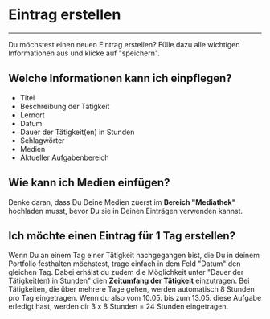 # Eintrag erstellen

- - - 
Du möchstest einen neuen Eintrag erstellen? Fülle dazu alle wichtigen Informationen aus und klicke auf "speichern".

## Welche Informationen kann ich einpflegen?

* Titel
* Beschreibung der Tätigkeit
* Lernort
* Datum
* Dauer der Tätigkeit(en) in Stunden
* Schlagwörter
* Medien
* Aktueller Aufgabenbereich

## Wie kann ich Medien einfügen?
Denke daran, dass Du Deine Medien zuerst im **Bereich "Mediathek"** hochladen musst, bevor Du sie in Deinen Einträgen verwenden kannst.


## Ich möchte einen Eintrag für 1 Tag erstellen?
Wenn Du an einem Tag einer Tätigkeit nachgegangen bist, die Du in deinem Portfolio festhalten möchstest, trage einfach in dem Feld "Datum" den gleichen Tag. Dabei erhälst du zudem die Möglichkeit unter "Dauer der Tätigkeit(en) in Stunden" dien **Zeitumfang der Tätigkeit** einzutragen. Bei Tätigkeiten, die über mehrere Tage gehen, werden automatisch 8 Stunden pro Tag eingetragen. Wenn du also vom 10.05. bis zum 13.05. diese Aufgabe erledigt hast, werden dir 3 x 8 Stunden = 24 Stunden eingetragen.
